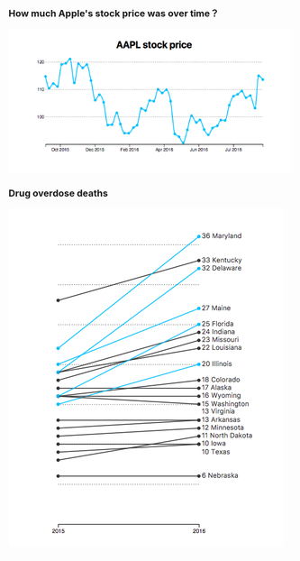### How much Apple's stock price was over time？

![](d33.png)

### Drug overdose deaths

![](d34.png)
